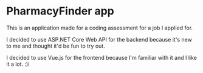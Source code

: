 # PharmacyFinder app #

This is an application made for a coding assessment for a job I applied for.

I decided to use ASP.NET Core Web API for the backend because it's new to me and thought it'd be fun to try out.

I decided to use Vue.js for the frontend because I'm familiar with it and I like it a lot. :)i

